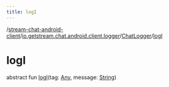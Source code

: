 ```yaml
---
title: logI
---
```

/[stream-chat-android-client](../../index.md)/[io.getstream.chat.android.client.logger](../index.md)/[ChatLogger](index.md)/[logI](logI.md)  
  
  
  
# logI  
abstract fun [logI](logI.md)(tag: [Any](https://kotlinlang.org/api/latest/jvm/stdlib/kotlin/-any/index.html), message: [String](https://kotlinlang.org/api/latest/jvm/stdlib/kotlin/-string/index.html))
